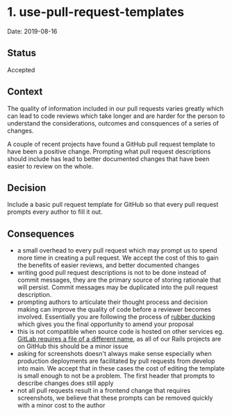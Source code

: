 # 1. use-pull-request-templates

Date: 2019-08-16

## Status

Accepted

## Context

The quality of information included in our pull requests varies greatly which can lead to code reviews which take longer and are harder for the person to understand the considerations, outcomes and consquences of a series of changes.

A couple of recent projects have found a GitHub pull request template to have been a positive change. Prompting what pull request descriptions should include has lead to better documented changes that have been easier to review on the whole. 

## Decision

Include a basic pull request template for GitHub so that every pull request prompts every author to fill it out.

## Consequences

- a small overhead to every pull request which may prompt us to spend more time in creating a pull request. We accept the cost of this to gain the benefits of easier reviews, and better documented changes
- writing good pull request descriptions is not to be done instead of commit messages, they are the primary source of storing rationale that will persist. Commit messages may be duplicated into the pull request description.
- prompting authors to articulate their thought process and decision making can improve the quality of code before a reviewer becomes involved. Essentially you are following the process of [rubber ducking](https://en.wikipedia.org/wiki/Rubber_duck_debugging) which gives you the final opportunity to amend your proposal
- this is not compatible when source code is hosted on other services eg. [GitLab requires a file of a different name](https://docs.gitlab.com/ee/user/project/description_templates.html#creating-merge-request-templates), as all of our Rails projects are on GitHub this should be a minor issue
- asking for screenshots doesn't always make sense especially when production deployments are facilitated by pull requests from develop into main. We accept that in these cases the cost of editing the template is small enough to not be a problem. The first header that prompts to describe changes does still apply
- not all pull requests result in a frontend change that requires screenshots, we believe that these prompts can be removed quickly with a minor cost to the author

